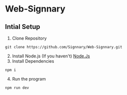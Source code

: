 # Web-Signnary
## Intial Setup 
1. Clone Repository 
```
git clone https://github.com/Signnary/Web-Signnary.git
```
2. Install Node.js  (If you haven't)
[Node.Js](https://nodejs.org/en/download/source-code)
3. Install Dependencies 
```
npm i
```
4. Run the program
```
npm run dev
```
